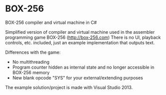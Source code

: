 # BOX-256
BOX-256 compiler and virtual machine in C#

Simplified version of compiler and virtual machine used in the assembler programming game BOX-256 (http://box-256.com)
There is no UI, playback controls, etc. included, just an example implementation that outputs text.

Differences with the game:
- No multithreading
- Program counter hidden as internal state and no longer accessible in BOX-256 memory
- New blank opcode "SYS" for your external/extending purposes

The example solution/project is made with Visual Studio 2013.

